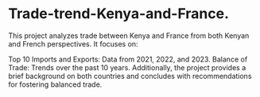 # Trade-trend-Kenya-and-France.
This project analyzes trade between Kenya and France from both Kenyan and French perspectives. It focuses on:

Top 10 Imports and Exports: Data from 2021, 2022, and 2023.
Balance of Trade: Trends over the past 10 years.
Additionally, the project provides a brief background on both countries and concludes with recommendations for fostering balanced trade.
